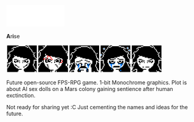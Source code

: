 ![Arise Logo](https://github.com/MudarAljundi/RPG_Arise/blob/master/GithubLogo.png?raw=true "Logo Title Text 1")

**A**r**i**se

![Protagonist/Antagonist](https://github.com/MudarAljundi/RPG_Arise/blob/master/GithubHeader.png?raw=true "Logo Title Text 2")

Future open-source FPS-RPG game. 1-bit Monochrome graphics. Plot is about AI sex dolls on a Mars colony gaining sentience after human exctinction.

Not ready for sharing yet :C Just cementing the names and ideas for the future.
